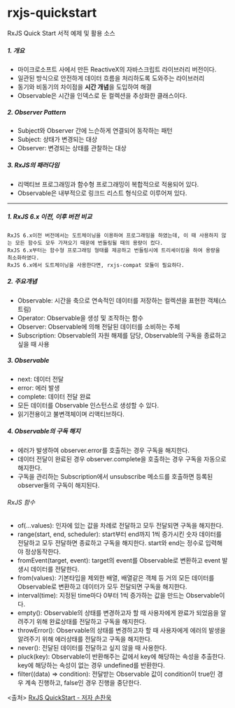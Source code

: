 # rxjs-quickstart
RxJS Quick Start 서적 예제 및 활용 소스

##### 1. 개요
- 마이크로소프트 사에서 만든 ReactiveX의 자바스크립트 라이브러리 버전이다.
- 일관된 방식으로 안전하게 데이터 흐름을 처리하도록 도와주는 라이브러리
- 동기와 비동기의 차이점을 **시간 개념**을 도입하여 해결
- Observable은 시간을 인덱스로 둔 컬렉션을 추상화한 클래스이다.

##### 2. Observer Pattern
- Subject와 Observer 간에 느슨하게 연결되어 동작하는 패턴
- Subject: 상태가 변경되는 대상
- Observer: 변경되는 상태를 관찰하는 대상

##### 3. RxJS의 패러다임
- 리액티브 프로그래밍과 함수형 프로그래밍이 복합적으로 적용되어 있다.
- Observable은 내부적으로 링크드 리스트 형식으로 이루어져 있다.


***

##### 1. RxJS 6.x 이전, 이후 버전 비교
```
RxJS 6.x이전 버전에서는 도트체이닝을 이용하여 프로그래밍을 하였는데, 이 때 사용하지 않는 모든 함수도 모두 가져오기 때문에 번들링될 때의 용량이 컸다.
RxJS 6.x부터는 함수형 프로그래밍 형태를 제공하고 번들링시에 트리셰이킹을 하여 용량을 최소화하였다.
RxJS 6.x에서 도트체이닝을 사용한다면, rxjs-compat 모듈이 필요하다.
```

##### 2. 주요개념
- Observable: 시간을 축으로 연속적인 데이터를 저장하는 컬렉션을 표현한 객체(스트림)
- Operator: Observable을 생성 및 조작하는 함수
- Observer: Observable에 의해 전달된 데이터를 소비하는 주체
- Subscription: Observable의 자원 해제를 담당, Observable의 구독을 종료하고 싶을 때 사용

##### 3. Observable
- next: 데이터 전달
- error: 에러 발생
- complete: 데이터 전달 완료
- 모든 데이터를 Observable 인스턴스로 생성할 수 있다.
- 읽기전용이고 불변객체이며 리액티브하다.

##### 4. Observable의 구독 해지
- 에러가 발생하여 observer.error를 호출하는 경우 구독을 해지한다.
- 데이터 전달이 완료된 경우 observer.complete을 호출하는 경우 구독을 자동으로 해지한다.
- 구독을 관리하는 Subscription에서 unsubscribe 메소드를 호출하면 등록된 observer들의 구독이 해지된다.

###### RxJS 함수
- of(...values): 인자에 있는 값을 차례로 전달하고 모두 전달되면 구독을 해지한다.
- range(start, end, scheduler): start부터 end까지 1씩 증가시킨 숫자 데이터를 전달하고 모두 전달하면 종료하고 구독을 해지한다. start와 end는 정수로 입력해야 정상동작한다. 
- fromEvent(target, event): target의 event를 Observable로 변환하고 event 발생시 데이터를 전달한다.
- from(values): 기본타입을 제외한 배열, 배열같은 객체 등 거의 모든 데이터를 Observable로 변환하고 데이터가 모두 전달되면 구독을 해지한다.
- interval(time): 지정된 time마다 0부터 1씩 증가하는 값을 만드는 Observable이다.
- empty(): Observable의 상태를 변경하고자 할 때 사용자에게 완료가 되었음을 알려주기 위해 완료상태를 전달하고 구독을 해지한다.
- throwError(): Observable의 상태를 변경하고자 할 때 사용자에게 에러의 발생을 알려주기 위해 에러상태를 전달하고 구독을 해지한다.
- never(): 전달된 데이터를 전달하고 싶지 않을 때 사용한다.
- pluck(key): Observable이 반환해주는 값에서 key에 해당하는 속성을 추출한다. key에 해당하는 속성이 없는 경우 undefined를 반환한다.
- filter((data) => condition): 전달받는 Observable 값이 condition이 true인 경우 계속 진행하고, false인 경우 진행을 중단한다. 


<출처> [RxJS QuickStart - 저자 손찬욱](https://github.com/sculove/rxjs-book)